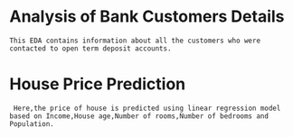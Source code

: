 # Analysis of Bank Customers Details

    This EDA contains information about all the customers who were contacted to open term deposit accounts.
    
# House Price Prediction

     Here,the price of house is predicted using linear regression model based on Income,House age,Number of rooms,Number of bedrooms and Population.
